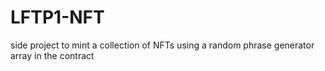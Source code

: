 # LFTP1-NFT
side project to mint a collection of NFTs using a random phrase generator array in the contract
